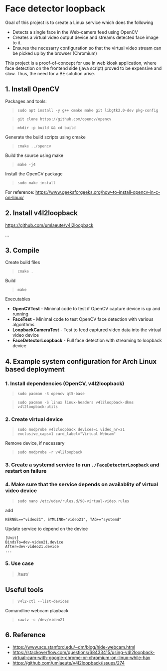 # Face detector loopback

Goal of this project is to create a Linux service which does the following
 
 * Detects a single face in the Web-camera feed using OpenCV
 * Creates a virtual video output device and streams detected face image to it.
 * Ensures the necesarry configuration so that the virtual video stream can be picked up by the browser (Chromium)

This project is a proof-of-concept for use in web kiosk application, where face detection on the frontend side (java script) proved to be expensive and slow. Thus, the need for a BE solution arise.

## 1. Install OpenCV 

Packages and tools:
> `sudo apt install -y g++ cmake make git libgtk2.0-dev pkg-config`

> `git clone https://github.com/opencv/opencv`    

> `mkdir -p build && cd build`

Generate the build scripts using cmake

> `cmake ../opencv`

Build the source using make

> `make -j4`

Install the OpenCV package

> `sudo make install`

For reference: https://www.geeksforgeeks.org/how-to-install-opencv-in-c-on-linux/

## 2. Install v4l2loopback

https://github.com/umlaeute/v4l2loopback

...


## 3. Compile

Create build files
> `cmake .`

Build

> `make`

Executables

* **OpenCVTest** - Minimal code to test if OpenCV capture device is up and running
* **FaceTest** - Minimal code to test OpenCV face detection with various algorithms
* **LoopbackCameraTest** - Test to feed captured video data into the virtual video device
* **FaceDetectorLoopback** - Full face detection with streaming to loopback device

## 4. Example system configuration for Arch Linux based deployment

### 1. Install dependencies (OpenCV, v4l2loopback)

> `sudo pacman -S opencv qt5-base`

> `sudo pacman -S linux linux-headers v4l2loopback-dkms v4l2loopback-utils`

### 2. Create virtual device
> `sudo modprobe v4l2loopback devices=1 video_nr=21 exclusive_caps=1 card_label="Virtual Webcam"`

Remove device, if necessary
> `sudo modprobe -r v4l2loopback`

### 3. Create a systemd service to run `./FaceDetectorLoopback` and restart on failure

### 4. Make sure that the service depends on availablity of virtual video device
 
> `sudo nano /etc/udev/rules.d/98-virtual-video.rules`

add

    KERNEL=="video21", SYMLINK="video21", TAG+="systemd"

Update service to depend on the device

```
[Unit]
BindsTo=dev-video21.device
After=dev-video21.device
...
```

### 5. Use case


> /test/



## Useful tools

> `v4l2-ctl --list-devices` 

Comandline webcam playback   
> `xawtv -c /dev/video21` 

## 6. Reference 
 * https://www.scs.stanford.edu/~dm/blog/hide-webcam.html
 * https://stackoverflow.com/questions/68433415/using-v4l2loopback-virtual-cam-with-google-chrome-or-chromium-on-linux-while-hav
 * https://github.com/umlaeute/v4l2loopback/issues/274